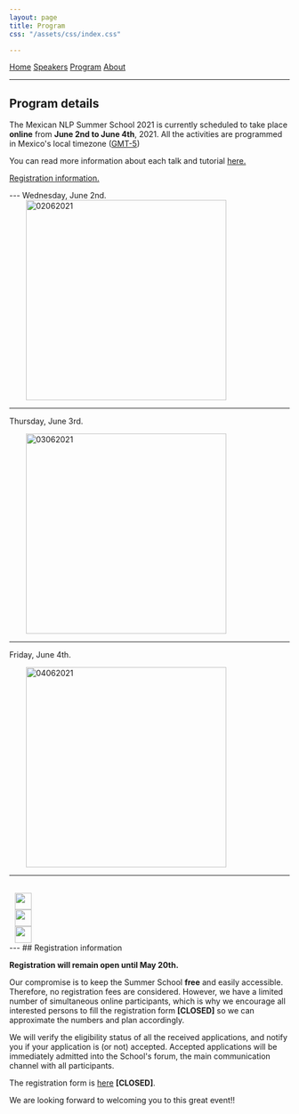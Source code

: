 ```yaml
---
layout: page
title: Program
css: "/assets/css/index.css"

---
```


<div class="list-filters">
  <a href="/escuelaverano2021/" class="list-filter">Home</a>
  <a href="/escuelaverano2021/speakers/" class="list-filter">Speakers</a>
  <a href="/escuelaverano2021/program/" class="list-filter filter-selected">Program</a>
  <a href="/escuelaverano2021/about/" class="list-filter">About</a>
</div>

---
## Program details

The Mexican NLP Summer School 2021 is currently scheduled to take place **online** from **June 2nd to June 4th**, 2021. All the activities are programmed in Mexico's local timezone (<a href="https://www.timeanddate.com/worldclock/mexico/mexico-city">GMT-5</a>)

You can read more information about each talk and tutorial <a href="https://ampln.github.io/escuelaverano2021/speakers/">here.</a>

<p><a href="https://ampln.github.io/escuelaverano2021/2021-04-27-Registration/">Registration information.</a></p>
---
Wednesday, June 2nd.

<div class="row">
<div class="column">
  <img height="360" src="{{ 'assets/images/wednesday0206.png'| relative_url }}" alt="02062021" hspace="30">
</div>
</div>  

---
Thursday, June 3rd.

<div class="row">
<div class="column">
  <img height="360" src="{{ 'assets/images/thursday0306.png'| relative_url }}" alt="03062021" hspace="30">
</div>
</div>

---
Friday, June 4th.

<div class="row">
<div class="column">
  <img height="360" src="{{ 'assets/images/friday0406-lopez.png'| relative_url }}" alt="04062021" hspace="30">
</div>
</div>  

---
<br>
<div class="row">
<div class="column">
  <img height="30" src="{{ 'assets/images/keynote.png'| relative_url }}" hspace="10">
</div>
 <div class="column">
   <img height="30" src="{{ 'assets/images/tutorial.png'| relative_url }}" hspace="10">
 </div>
 <div class="column">
   <img height="30" src="{{ 'assets/images/mentoring.png'| relative_url }}" hspace="10">
 </div>
</div>
---
## Registration information

**Registration will remain open until May 20th.**

Our compromise is to keep the Summer School **free** and easily accessible. Therefore, no registration fees are considered. However, we have a limited number of simultaneous online participants, which is why we encourage all interested persons to fill the registration form **[CLOSED]** so we can approximate the numbers and plan accordingly.  

We will verify the eligibility status of all the received applications, and notify you if your application is (or not) accepted. Accepted applications will be immediately admitted into the School's forum, the main communication channel with all participants.  

The registration form is <a href="https://forms.gle/xaXRanSDykqdM2UdA" target="_blank">here</a> **[CLOSED]**.

We are looking forward to welcoming you to this great event!!
